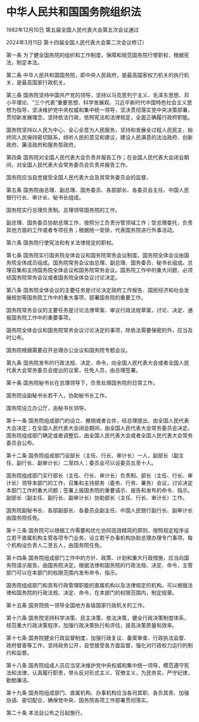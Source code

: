 # 中华人民共和国国务院组织法

1982年12月10日 第五届全国人民代表大会第五次会议通过

2024年3月11日 第十四届全国人民代表大会第二次会议修订）

<!-- INFO END -->

第一条 为了健全国务院的组织和工作制度，保障和规范国务院行使职权，根据宪法，制定本法。

第二条 中华人民共和国国务院，即中央人民政府，是最高国家权力机关的执行机关，是最高国家行政机关。

第三条 国务院坚持中国共产党的领导，坚持以马克思列宁主义、毛泽东思想、邓小平理论、“三个代表”重要思想、科学发展观、习近平新时代中国特色社会主义思想为指导，坚决维护党中央权威和集中统一领导，坚决贯彻落实党中央决策部署，贯彻新发展理念，坚持依法行政，依照宪法和法律规定，全面正确履行政府职能。

国务院坚持以人民为中心、全心全意为人民服务，坚持和发展全过程人民民主，始终同人民保持密切联系，倾听人民的意见和建议，建设人民满意的法治政府、创新政府、廉洁政府和服务型政府。

第四条 国务院对全国人民代表大会负责并报告工作；在全国人民代表大会闭会期间，对全国人民代表大会常务委员会负责并报告工作。

国务院应当自觉接受全国人民代表大会及其常务委员会的监督。

第五条 国务院由总理、副总理、国务委员、各部部长、各委员会主任、中国人民银行行长、审计长、秘书长组成。

国务院实行总理负责制。总理领导国务院的工作。

副总理、国务委员协助总理工作，按照分工负责分管领域工作；受总理委托，负责其他方面的工作或者专项任务；根据统一安排，代表国务院进行外事活动。

第六条 国务院行使宪法和有关法律规定的职权。

第七条 国务院实行国务院全体会议和国务院常务会议制度。国务院全体会议由国务院全体成员组成。国务院常务会议由总理、副总理、国务委员、秘书长组成。总理召集和主持国务院全体会议和国务院常务会议。国务院工作中的重大问题，必须经国务院常务会议或者国务院全体会议讨论决定。

第八条 国务院全体会议的主要任务是讨论决定政府工作报告、国民经济和社会发展规划等国务院工作中的重大事项，部署国务院的重要工作。

国务院常务会议的主要任务是讨论法律草案、审议行政法规草案，讨论、决定、通报国务院工作中的重要事项。

国务院全体会议和国务院常务会议讨论决定的事项，除依法需要保密的外，应当及时公布。

国务院根据需要召开总理办公会议和国务院专题会议。

第九条 国务院发布的行政法规、决定、命令，向全国人民代表大会或者全国人民代表大会常务委员会提出的议案，任免人员，由总理签署。

第十条 国务院秘书长在总理领导下，负责处理国务院的日常工作。

国务院设副秘书长若干人，协助秘书长工作。

国务院设立办公厅，由秘书长领导。

第十一条 国务院组成部门的设立、撤销或者合并，经总理提出，由全国人民代表大会决定；在全国人民代表大会闭会期间，由全国人民代表大会常务委员会决定。国务院组成部门确定或者调整后，由全国人民代表大会或者全国人民代表大会常务委员会公布。

第十二条 国务院组成部门设部长（主任、行长、审计长）一人，副部长（副主任、副行长、副审计长）二至四人；委员会可以设委员五至十人。

国务院组成部门实行部长（主任、行长、审计长）负责制。部长（主任、行长、审计长）领导本部门的工作，召集和主持部务（委务、行务、署务）会议，讨论决定本部门工作的重大问题；签署上报国务院的重要请示、报告和发布的命令、指示。副部长（副主任、副行长、副审计长）协助部长（主任、行长、审计长）工作。

国务院副秘书长、各部副部长、各委员会副主任、中国人民银行副行长、副审计长由国务院任免。

第十三条 国务院可以根据工作需要和优化协同高效精简的原则，按照规定程序设立若干直属机构主管各项专门业务，设立若干办事机构协助总理办理专门事项。每个机构设负责人二至五人，由国务院任免。

第十四条 国务院组成部门工作中的方针、政策、计划和重大行政措施，应当向国务院请示报告，由国务院决定。根据法律和国务院的行政法规、决定、命令，主管部门可以在本部门的权限范围内发布命令、指示。

国务院组成部门和具有行政管理职能的直属机构以及法律规定的机构，可以根据法律和国务院的行政法规、决定、命令，在本部门的权限范围内，制定规章。

第十五条 国务院统一领导全国地方各级国家行政机关的工作。

第十六条 国务院坚持科学决策、民主决策、依法决策，健全行政决策制度体系，规范重大行政决策程序，加强行政决策执行和评估，提高决策质量和效率。

第十七条 国务院健全行政监督制度，加强行政复议、备案审查、行政执法监督、政府督查等工作，坚持政务公开，自觉接受各方面监督，强化对行政权力运行的制约和监督。

第十八条 国务院组成人员应当坚决维护党中央权威和集中统一领导，模范遵守宪法和法律，认真履行职责，带头反对形式主义、官僚主义，为民务实，严守纪律，勤勉廉洁。

第十九条 国务院组成部门、直属机构、办事机构应当各司其职、各负其责、加强协调、密切配合，确保党中央、国务院各项工作部署贯彻落实。

第二十条 本法自公布之日起施行。
